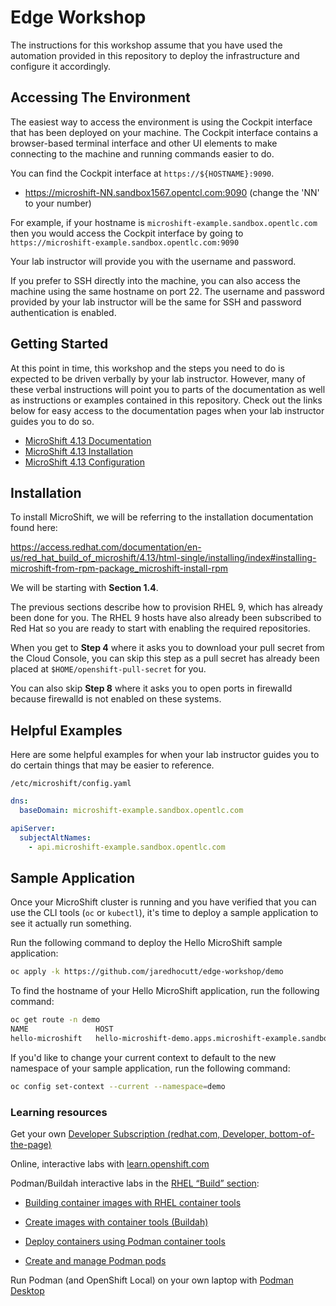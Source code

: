 # Edge Workshop

The instructions for this workshop assume that you have used the automation
provided in this repository to deploy the infrastructure and configure it
accordingly.

## Accessing The Environment

The easiest way to access the environment is using the Cockpit interface that
has been deployed on your machine. The Cockpit interface contains a
browser-based terminal interface and other UI elements to make connecting to
the machine and running commands easier to do.

You can find the Cockpit interface at `https://${HOSTNAME}:9090`.
  - https://microshift-NN.sandbox1567.opentcl.com:9090 (change the 'NN' to your number)

For example, if your hostname is `microshift-example.sandbox.opentlc.com` then
you would access the Cockpit interface by going to
`https://microshift-example.sandbox.opentlc.com:9090`

Your lab instructor will provide you with the username and password.

If you prefer to SSH directly into the machine, you can also access the machine
using the same hostname on port 22. The username and password provided by your
lab instructor will be the same for SSH and password authentication is enabled.

## Getting Started

At this point in time, this workshop and the steps you need to do is expected
to be driven verbally by your lab instructor. However, many of these verbal
instructions will point you to parts of the documentation as well as
instructions or examples contained in this repository. Check out the links
below for easy access to the documentation pages when your lab instructor
guides you to do so.

- [MicroShift 4.13
  Documentation](https://access.redhat.com/documentation/en-us/red_hat_build_of_microshift/4.13)
- [MicroShift 4.13
  Installation](https://access.redhat.com/documentation/en-us/red_hat_build_of_microshift/4.13/html-single/installing)
- [MicroShift 4.13
  Configuration](https://access.redhat.com/documentation/en-us/red_hat_build_of_microshift/4.13/html-single/configuring)

## Installation

To install MicroShift, we will be referring to the installation documentation
found here:

https://access.redhat.com/documentation/en-us/red_hat_build_of_microshift/4.13/html-single/installing/index#installing-microshift-from-rpm-package_microshift-install-rpm

We will be starting with **Section 1.4**.

The previous sections describe how to provision RHEL 9, which has already been
done for you. The RHEL 9 hosts have also already been subscribed to Red Hat so
you are ready to start with enabling the required repositories.

When you get to **Step 4** where it asks you to download your pull secret from
the Cloud Console, you can skip this step as a pull secret has already been
placed at `$HOME/openshift-pull-secret` for you.

You can also skip **Step 8** where it asks you to open ports in firewalld
because firewalld is not enabled on these systems.

## Helpful Examples

Here are some helpful examples for when your lab instructor guides you to do
certain things that may be easier to reference.

`/etc/microshift/config.yaml`

```yaml
dns:
  baseDomain: microshift-example.sandbox.opentlc.com

apiServer:
  subjectAltNames:
    - api.microshift-example.sandbox.opentlc.com
```

## Sample Application

Once your MicroShift cluster is running and you have verified that you can use
the CLI tools (`oc` or `kubectl`), it's time to deploy a sample application to
see it actually run something.

Run the following command to deploy the Hello MicroShift sample application:

```bash
oc apply -k https://github.com/jaredhocutt/edge-workshop/demo
```

To find the hostname of your Hello MicroShift application, run the following
command:

```bash
oc get route -n demo
NAME               HOST                                                                ADMITTED   SERVICE            TLS
hello-microshift   hello-microshift-demo.apps.microshift-example.sandbox.opentlc.com   True       hello-microshift
```

If you'd like to change your current context to default to the new namespace of
your sample application, run the following command:

```bash
oc config set-context --current --namespace=demo
```

### Learning resources
Get your own [Developer Subscription (redhat.com, Developer, bottom-of-the-page)](https://developers.redhat.com/articles/faqs-no-cost-red-hat-enterprise-linux#)

Online, interactive labs with [learn.openshift.com](http://learn.openshift.com) 

Podman/Buildah interactive labs in the [RHEL “Build” section](https://www.redhat.com/en/interactive-labs/enterprise-linux#build):
  - [Building container images with RHEL container tools](https://www.redhat.com/en/interactive-labs/build-container-images-red-hat-enterprise-linux-container-tools)

  - [Create images with container tools (Buildah)](https://www.redhat.com/en/interactive-labs/create-images-container-tools-buildah)

  - [Deploy containers using Podman container tools](https://www.redhat.com/en/interactive-labs/deploy-containers-podman-container-tools)

  - [Create and manage Podman pods](https://www.redhat.com/en/interactive-labs/create-and-manage-podman-pods)

Run Podman (and OpenShift Local) on your own laptop with [Podman Desktop](https://podman-desktop.io/)

